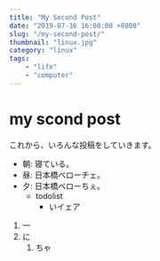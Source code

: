 ```yaml
---
title: "My Second Post"
date: "2019-07-16 16:00:00 +0800"
slug: "/my-second-post/"
thumbnail: "linux.jpg"
category: "linux"
tags:
    - "life"
    - "computer"
---
```


# my scond post

これから、いろんな投稿をしていきます。

- 朝: 寝ている。
- 昼: 日本橋ベローチェ。
- 夕: 日本橋ベローちぇ。
    - todolist
        - いイェア

1. 一
1. に
    1. ちゃ
